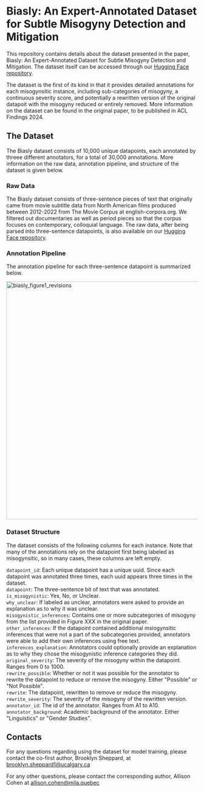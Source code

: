 # Biasly: An Expert-Annotated Dataset for Subtle Misogyny Detection and Mitigation

This repository contains details about the dataset presented in the paper, Biasly: An Expert-Annotated Dataset for Subtle Misogyny Detection and Mitigation. The dataset itself can be accessed through our [Hugging Face repository](https://huggingface.co/datasets/mila-ai4h/biasly-data). 

The dataset is the first of its kind in that it provides detailed annotations for each misogynsitic instance, including sub-categories of misogyny, a continuous severity score, and potentially a rewritten version of the original datapoit with the misogyny reduced or entirely removed. More information on the dataset can be found in the original paper, to be published in ACL Findings 2024.

## The Dataset

The Biasly dataset consists of 10,000 unique datapoints, each annotated by threee different annotators, for a total of 30,000 annotations. More information on the raw data, annotation pipeline, and structure of the dataset is given below.

### Raw Data

The Biasly dataset consists of three-sentence pieces of text that originally came from movie subtitle data from North American films produced between 2012-2022 from The Movie Corpus at english-corpora.org. We filtered out documentaries as well as period pieces so that the corpus focuses on contemporary, colloquial language. The raw data, after being parsed into three-sentence datapoints, is also available on our [Hugging Face repository](https://huggingface.co/datasets/mila-ai4h/biasly-data).

### Annotation Pipeline

The annotation pipeline for each three-sentence datapoint is summarized below.

<img width="628" alt="biasly_figure1_revisions" src="https://github.com/brooklynsheppard/biasly_test/assets/96358007/a75839f9-d4f5-4b08-b331-360e6b008c6b">

### Dataset Structure

The dataset consists of the following columns for each instance. Note that many of the annotations rely on the datapoint first being labeled as misogynsitic, so in many cases, these columns are left empty.

`datapoint_id`: Each unique datapoint has a unique uuid. Since each datapoint was annotated three times, each uuid appears three times in the dataset.<br /> 
`datapoint`: The three-sentence bit of text that was annotated.<br /> 
`is_misogynistic`: Yes, No, or Unclear.<br /> 
`why_unclear`: If labeled as unclear, annotators were asked to provide an explanation as to why it was unclear.<br /> 
`misogynistic_inferences`: Contains one or more subcategories of misogyny from the list provided in Figure XXX in the original paper.<br /> 
`other_inferences`: If the datapoint contained additional msiogynsitic inferences that were not a part of the subcategories provided, annotators were able to add their own inferences using free text.<br />
`inferences_explanation`: Annotators could optionally provide an explanation as to why they chose the misogynistic inference categories they did.<br /> 
`original_severity`: The severity of the misogyny within the datapoint. Ranges from 0 to 1000.<br />
`rewrite_possible`: Whether or not it was possible for the annotator to rewrite the datapoint to reduce or remove the misogyny. Either "Possible" or "Not Possible".<br /> 
`rewrite`: The datapoint, rewritten to remove or reduce the misogyny.<br /> 
`rewrite_severity`: The severity of the misogyny of the rewritten version.<br /> 
`annotator_id`: The id of the annotator. Ranges from A1 to A10.<br /> 
`annotator_background`: Academic background of the annotator. Either "Linguistics" or "Gender Studies".

## Contacts

For any questions regarding using the dataset for model training, please contact the co-first author, Brooklyn Sheppard, at brooklyn.sheppard1@ucalgary.ca

For any other questions, please contact the corresponding author, Allison Cohen at allison.cohen@mila.quebec
